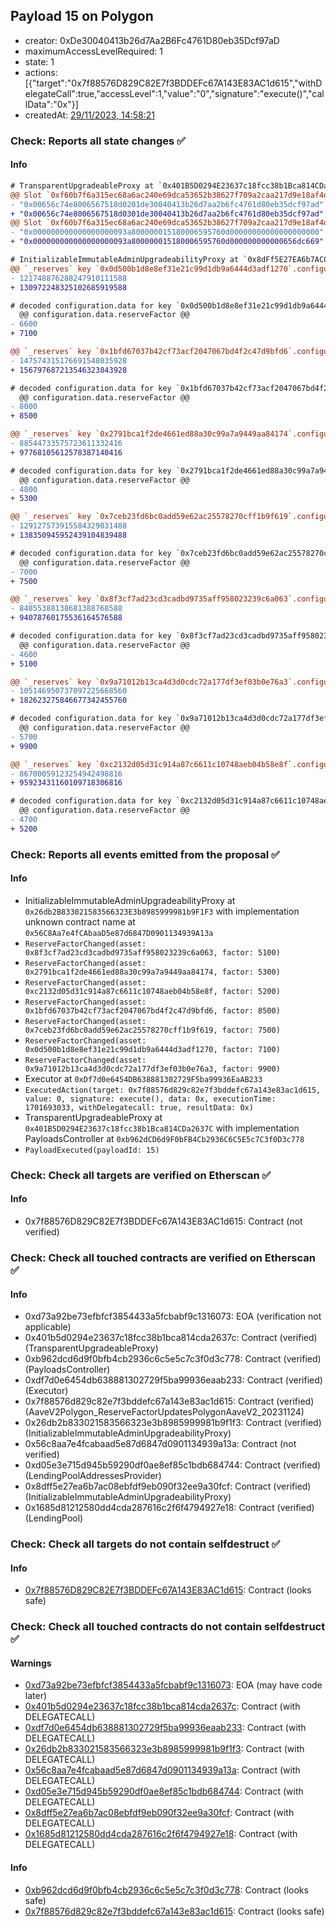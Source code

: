 ## Payload 15 on Polygon

- creator: 0xDe30040413b26d7Aa2B6Fc4761D80eb35Dcf97aD
- maximumAccessLevelRequired: 1
- state: 1
- actions: [{"target":"0x7f88576D829C82E7f3BDDEFc67A143E83AC1d615","withDelegateCall":true,"accessLevel":1,"value":"0","signature":"execute()","callData":"0x"}]
- createdAt: [29/11/2023, 14:58:21](https://polygonscan.com/tx/0x919383a5acc8ad37557a12d3988d73c992b2e50d80314fc540fe011823def2ef)

### Check: Reports all state changes :white_check_mark:

#### Info


```diff
# TransparentUpgradeableProxy at `0x401B5D0294E23637c18fcc38b1Bca814CDa2637C` with implementation PayloadsController at `0xb962dCD6d9F0bFB4Cb2936C6C5E5c7C3f0D3c778`
@@ Slot `0xf60b7f6a315ec68a6ac240e69dca53652b38627f709a2caa217d9e18af4d7a60` @@
- "0x00656c74e8006567518d0201de30040413b26d7aa2b6fc4761d80eb35dcf97ad"
+ "0x00656c74e8006567518d0301de30040413b26d7aa2b6fc4761d80eb35dcf97ad"
@@ Slot `0xf60b7f6a315ec68a6ac240e69dca53652b38627f709a2caa217d9e18af4d7a61` @@
- "0x000000000000000000093a800000015180006595760d00000000000000000000"
+ "0x000000000000000000093a800000015180006595760d000000000000656dc669"
```

```diff
# InitializableImmutableAdminUpgradeabilityProxy at `0x8dFf5E27EA6b7AC08EbFdf9eB090F32ee9a30fcf` with implementation LendingPool at `0x1685D81212580DD4cDA287616C2f6F4794927e18`
@@ `_reserves` key `0x0d500b1d8e8ef31e21c99d1db9a6444d3adf1270`.configuration.data @@
- 121748876288247910111588
+ 130972248325102685919588

# decoded configuration.data for key `0x0d500b1d8e8ef31e21c99d1db9a6444d3adf1270` (symbol: WMATIC)
  @@ configuration.data.reserveFactor @@
- 6600
+ 7100

@@ `_reserves` key `0x1bfd67037b42cf73acf2047067bd4f2c47d9bfd6`.configuration.data @@
- 147574315176691548035928
+ 156797687213546323843928

# decoded configuration.data for key `0x1bfd67037b42cf73acf2047067bd4f2c47d9bfd6` (symbol: WBTC)
  @@ configuration.data.reserveFactor @@
- 8000
+ 8500

@@ `_reserves` key `0x2791bca1f2de4661ed88a30c99a7a9449aa84174`.configuration.data @@
- 88544733575723611332416
+ 97768105612578387140416

# decoded configuration.data for key `0x2791bca1f2de4661ed88a30c99a7a9449aa84174` (symbol: USDC)
  @@ configuration.data.reserveFactor @@
- 4800
+ 5300

@@ `_reserves` key `0x7ceb23fd6bc0add59e62ac25578270cff1b9f619`.configuration.data @@
- 129127573915584329031488
+ 138350945952439104839488

# decoded configuration.data for key `0x7ceb23fd6bc0add59e62ac25578270cff1b9f619` (symbol: WETH)
  @@ configuration.data.reserveFactor @@
- 7000
+ 7500

@@ `_reserves` key `0x8f3cf7ad23cd3cadbd9735aff958023239c6a063`.configuration.data @@
- 84855388138681388768588
+ 94078760175536164576588

# decoded configuration.data for key `0x8f3cf7ad23cd3cadbd9735aff958023239c6a063` (symbol: DAI)
  @@ configuration.data.reserveFactor @@
- 4600
+ 5100

@@ `_reserves` key `0x9a71012b13ca4d3d0cdc72a177df3ef03b0e76a3`.configuration.data @@
- 105146950737097225668560
+ 182623275846677342455760

# decoded configuration.data for key `0x9a71012b13ca4d3d0cdc72a177df3ef03b0e76a3` (symbol: BAL)
  @@ configuration.data.reserveFactor @@
- 5700
+ 9900

@@ `_reserves` key `0xc2132d05d31c914a87c6611c10748aeb04b58e8f`.configuration.data @@
- 86700059123254942498816
+ 95923431160109718306816

# decoded configuration.data for key `0xc2132d05d31c914a87c6611c10748aeb04b58e8f` (symbol: USDT)
  @@ configuration.data.reserveFactor @@
- 4700
+ 5200

```


### Check: Reports all events emitted from the proposal :white_check_mark:

#### Info

- InitializableImmutableAdminUpgradeabilityProxy at `0x26db2B833021583566323E3b8985999981b9F1F3` with implementation unknown contract name at `0x56C8Aa7e4fCAbaaD5e87d6847D0901134939A13a`
- `ReserveFactorChanged(asset: 0x8f3cf7ad23cd3cadbd9735aff958023239c6a063, factor: 5100)`
- `ReserveFactorChanged(asset: 0x2791bca1f2de4661ed88a30c99a7a9449aa84174, factor: 5300)`
- `ReserveFactorChanged(asset: 0xc2132d05d31c914a87c6611c10748aeb04b58e8f, factor: 5200)`
- `ReserveFactorChanged(asset: 0x1bfd67037b42cf73acf2047067bd4f2c47d9bfd6, factor: 8500)`
- `ReserveFactorChanged(asset: 0x7ceb23fd6bc0add59e62ac25578270cff1b9f619, factor: 7500)`
- `ReserveFactorChanged(asset: 0x0d500b1d8e8ef31e21c99d1db9a6444d3adf1270, factor: 7100)`
- `ReserveFactorChanged(asset: 0x9a71012b13ca4d3d0cdc72a177df3ef03b0e76a3, factor: 9900)`
- Executor at `0xDf7d0e6454DB638881302729F5ba99936EaAB233`
- `ExecutedAction(target: 0x7f88576d829c82e7f3bddefc67a143e83ac1d615, value: 0, signature: execute(), data: 0x, executionTime: 1701693033, withDelegatecall: true, resultData: 0x)`
- TransparentUpgradeableProxy at `0x401B5D0294E23637c18fcc38b1Bca814CDa2637C` with implementation PayloadsController at `0xb962dCD6d9F0bFB4Cb2936C6C5E5c7C3f0D3c778`
- `PayloadExecuted(payloadId: 15)`

### Check: Check all targets are verified on Etherscan :white_check_mark:

#### Info

- 0x7f88576D829C82E7f3BDDEFc67A143E83AC1d615: Contract (not verified)

### Check: Check all touched contracts are verified on Etherscan :white_check_mark:

#### Info

- 0xd73a92be73efbfcf3854433a5fcbabf9c1316073: EOA (verification not applicable)
- 0x401b5d0294e23637c18fcc38b1bca814cda2637c: Contract (verified) (TransparentUpgradeableProxy)
- 0xb962dcd6d9f0bfb4cb2936c6c5e5c7c3f0d3c778: Contract (verified) (PayloadsController)
- 0xdf7d0e6454db638881302729f5ba99936eaab233: Contract (verified) (Executor)
- 0x7f88576d829c82e7f3bddefc67a143e83ac1d615: Contract (verified) (AaveV2Polygon_ReserveFactorUpdatesPolygonAaveV2_20231124)
- 0x26db2b833021583566323e3b8985999981b9f1f3: Contract (verified) (InitializableImmutableAdminUpgradeabilityProxy)
- 0x56c8aa7e4fcabaad5e87d6847d0901134939a13a: Contract (not verified)
- 0xd05e3e715d945b59290df0ae8ef85c1bdb684744: Contract (verified) (LendingPoolAddressesProvider)
- 0x8dff5e27ea6b7ac08ebfdf9eb090f32ee9a30fcf: Contract (verified) (InitializableImmutableAdminUpgradeabilityProxy)
- 0x1685d81212580dd4cda287616c2f6f4794927e18: Contract (verified) (LendingPool)

### Check: Check all targets do not contain selfdestruct :white_check_mark:

#### Info

- [0x7f88576D829C82E7f3BDDEFc67A143E83AC1d615](https://polygonscan.com/address/0x7f88576D829C82E7f3BDDEFc67A143E83AC1d615): Contract (looks safe)

### Check: Check all touched contracts do not contain selfdestruct :white_check_mark:

#### Warnings

- [0xd73a92be73efbfcf3854433a5fcbabf9c1316073](https://polygonscan.com/address/0xd73a92be73efbfcf3854433a5fcbabf9c1316073): EOA (may have code later)
- [0x401b5d0294e23637c18fcc38b1bca814cda2637c](https://polygonscan.com/address/0x401b5d0294e23637c18fcc38b1bca814cda2637c): Contract (with DELEGATECALL)
- [0xdf7d0e6454db638881302729f5ba99936eaab233](https://polygonscan.com/address/0xdf7d0e6454db638881302729f5ba99936eaab233): Contract (with DELEGATECALL)
- [0x26db2b833021583566323e3b8985999981b9f1f3](https://polygonscan.com/address/0x26db2b833021583566323e3b8985999981b9f1f3): Contract (with DELEGATECALL)
- [0x56c8aa7e4fcabaad5e87d6847d0901134939a13a](https://polygonscan.com/address/0x56c8aa7e4fcabaad5e87d6847d0901134939a13a): Contract (with DELEGATECALL)
- [0xd05e3e715d945b59290df0ae8ef85c1bdb684744](https://polygonscan.com/address/0xd05e3e715d945b59290df0ae8ef85c1bdb684744): Contract (with DELEGATECALL)
- [0x8dff5e27ea6b7ac08ebfdf9eb090f32ee9a30fcf](https://polygonscan.com/address/0x8dff5e27ea6b7ac08ebfdf9eb090f32ee9a30fcf): Contract (with DELEGATECALL)
- [0x1685d81212580dd4cda287616c2f6f4794927e18](https://polygonscan.com/address/0x1685d81212580dd4cda287616c2f6f4794927e18): Contract (with DELEGATECALL)

#### Info

- [0xb962dcd6d9f0bfb4cb2936c6c5e5c7c3f0d3c778](https://polygonscan.com/address/0xb962dcd6d9f0bfb4cb2936c6c5e5c7c3f0d3c778): Contract (looks safe)
- [0x7f88576d829c82e7f3bddefc67a143e83ac1d615](https://polygonscan.com/address/0x7f88576d829c82e7f3bddefc67a143e83ac1d615): Contract (looks safe)

